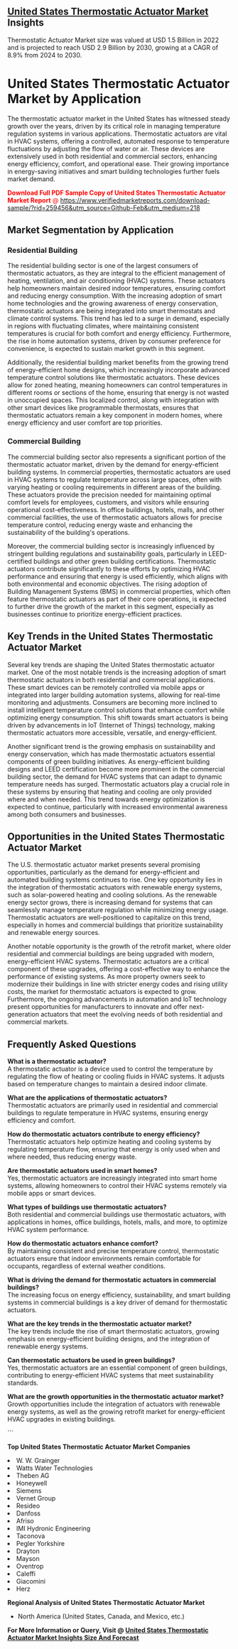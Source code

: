 <h2><a href="https://www.verifiedmarketreports.com/download-sample/?rid=259456&amp;utm_source=Github-Feb&amp;utm_medium=218" target="_blank">United States Thermostatic Actuator Market</a> Insights</h2><p>Thermostatic Actuator Market size was valued at USD 1.5 Billion in 2022 and is projected to reach USD 2.9 Billion by 2030, growing at a CAGR of 8.9% from 2024 to 2030.</p><p> <h1>United States Thermostatic Actuator Market by Application</h1> <p>The thermostatic actuator market in the United States has witnessed steady growth over the years, driven by its critical role in managing temperature regulation systems in various applications. Thermostatic actuators are vital in HVAC systems, offering a controlled, automated response to temperature fluctuations by adjusting the flow of water or air. These devices are extensively used in both residential and commercial sectors, enhancing energy efficiency, comfort, and operational ease. Their growing importance in energy-saving initiatives and smart building technologies further fuels market demand. <p><span class=""><span style="color: #ff0000;"><strong>Download Full PDF Sample Copy of United States Thermostatic Actuator Market Report</strong> @ </span><a href="https://www.verifiedmarketreports.com/download-sample/?rid=259456&amp;utm_source=Github-Feb&amp;utm_medium=218" target="_blank">https://www.verifiedmarketreports.com/download-sample/?rid=259456&amp;utm_source=Github-Feb&amp;utm_medium=218</a></span></p></p> <h2>Market Segmentation by Application</h2> <h3>Residential Building</h3> <p>The residential building sector is one of the largest consumers of thermostatic actuators, as they are integral to the efficient management of heating, ventilation, and air conditioning (HVAC) systems. These actuators help homeowners maintain desired indoor temperatures, ensuring comfort and reducing energy consumption. With the increasing adoption of smart home technologies and the growing awareness of energy conservation, thermostatic actuators are being integrated into smart thermostats and climate control systems. This trend has led to a surge in demand, especially in regions with fluctuating climates, where maintaining consistent temperatures is crucial for both comfort and energy efficiency. Furthermore, the rise in home automation systems, driven by consumer preference for convenience, is expected to sustain market growth in this segment.</p> <p>Additionally, the residential building market benefits from the growing trend of energy-efficient home designs, which increasingly incorporate advanced temperature control solutions like thermostatic actuators. These devices allow for zoned heating, meaning homeowners can control temperatures in different rooms or sections of the home, ensuring that energy is not wasted in unoccupied spaces. This localized control, along with integration with other smart devices like programmable thermostats, ensures that thermostatic actuators remain a key component in modern homes, where energy efficiency and user comfort are top priorities.</p> <h3>Commercial Building</h3> <p>The commercial building sector also represents a significant portion of the thermostatic actuator market, driven by the demand for energy-efficient building systems. In commercial properties, thermostatic actuators are used in HVAC systems to regulate temperature across large spaces, often with varying heating or cooling requirements in different areas of the building. These actuators provide the precision needed for maintaining optimal comfort levels for employees, customers, and visitors while ensuring operational cost-effectiveness. In office buildings, hotels, malls, and other commercial facilities, the use of thermostatic actuators allows for precise temperature control, reducing energy waste and enhancing the sustainability of the building's operations.</p> <p>Moreover, the commercial building sector is increasingly influenced by stringent building regulations and sustainability goals, particularly in LEED-certified buildings and other green building certifications. Thermostatic actuators contribute significantly to these efforts by optimizing HVAC performance and ensuring that energy is used efficiently, which aligns with both environmental and economic objectives. The rising adoption of Building Management Systems (BMS) in commercial properties, which often feature thermostatic actuators as part of their core operations, is expected to further drive the growth of the market in this segment, especially as businesses continue to prioritize energy-efficient practices.</p> <h2>Key Trends in the United States Thermostatic Actuator Market</h2> <p>Several key trends are shaping the United States thermostatic actuator market. One of the most notable trends is the increasing adoption of smart thermostatic actuators in both residential and commercial applications. These smart devices can be remotely controlled via mobile apps or integrated into larger building automation systems, allowing for real-time monitoring and adjustments. Consumers are becoming more inclined to install intelligent temperature control solutions that enhance comfort while optimizing energy consumption. This shift towards smart actuators is being driven by advancements in IoT (Internet of Things) technology, making thermostatic actuators more accessible, versatile, and energy-efficient.</p> <p>Another significant trend is the growing emphasis on sustainability and energy conservation, which has made thermostatic actuators essential components of green building initiatives. As energy-efficient building designs and LEED certification become more prominent in the commercial building sector, the demand for HVAC systems that can adapt to dynamic temperature needs has surged. Thermostatic actuators play a crucial role in these systems by ensuring that heating and cooling are only provided where and when needed. This trend towards energy optimization is expected to continue, particularly with increased environmental awareness among both consumers and businesses.</p> <h2>Opportunities in the United States Thermostatic Actuator Market</h2> <p>The U.S. thermostatic actuator market presents several promising opportunities, particularly as the demand for energy-efficient and automated building systems continues to rise. One key opportunity lies in the integration of thermostatic actuators with renewable energy systems, such as solar-powered heating and cooling solutions. As the renewable energy sector grows, there is increasing demand for systems that can seamlessly manage temperature regulation while minimizing energy usage. Thermostatic actuators are well-positioned to capitalize on this trend, especially in homes and commercial buildings that prioritize sustainability and renewable energy sources.</p> <p>Another notable opportunity is the growth of the retrofit market, where older residential and commercial buildings are being upgraded with modern, energy-efficient HVAC systems. Thermostatic actuators are a critical component of these upgrades, offering a cost-effective way to enhance the performance of existing systems. As more property owners seek to modernize their buildings in line with stricter energy codes and rising utility costs, the market for thermostatic actuators is expected to grow. Furthermore, the ongoing advancements in automation and IoT technology present opportunities for manufacturers to innovate and offer next-generation actuators that meet the evolving needs of both residential and commercial markets.</p> <h2>Frequently Asked Questions</h2> <p><strong>What is a thermostatic actuator?</strong><br> A thermostatic actuator is a device used to control the temperature by regulating the flow of heating or cooling fluids in HVAC systems. It adjusts based on temperature changes to maintain a desired indoor climate.</p> <p><strong>What are the applications of thermostatic actuators?</strong><br> Thermostatic actuators are primarily used in residential and commercial buildings to regulate temperature in HVAC systems, ensuring energy efficiency and comfort.</p> <p><strong>How do thermostatic actuators contribute to energy efficiency?</strong><br> Thermostatic actuators help optimize heating and cooling systems by regulating temperature flow, ensuring that energy is only used when and where needed, thus reducing energy waste.</p> <p><strong>Are thermostatic actuators used in smart homes?</strong><br> Yes, thermostatic actuators are increasingly integrated into smart home systems, allowing homeowners to control their HVAC systems remotely via mobile apps or smart devices.</p> <p><strong>What types of buildings use thermostatic actuators?</strong><br> Both residential and commercial buildings use thermostatic actuators, with applications in homes, office buildings, hotels, malls, and more, to optimize HVAC system performance.</p> <p><strong>How do thermostatic actuators enhance comfort?</strong><br> By maintaining consistent and precise temperature control, thermostatic actuators ensure that indoor environments remain comfortable for occupants, regardless of external weather conditions.</p> <p><strong>What is driving the demand for thermostatic actuators in commercial buildings?</strong><br> The increasing focus on energy efficiency, sustainability, and smart building systems in commercial buildings is a key driver of demand for thermostatic actuators.</p> <p><strong>What are the key trends in the thermostatic actuator market?</strong><br> The key trends include the rise of smart thermostatic actuators, growing emphasis on energy-efficient building designs, and the integration of renewable energy systems.</p> <p><strong>Can thermostatic actuators be used in green buildings?</strong><br> Yes, thermostatic actuators are an essential component of green buildings, contributing to energy-efficient HVAC systems that meet sustainability standards.</p> <p><strong>What are the growth opportunities in the thermostatic actuator market?</strong><br> Growth opportunities include the integration of actuators with renewable energy systems, as well as the growing retrofit market for energy-efficient HVAC upgrades in existing buildings.</p> ```</p><p><strong>Top United States Thermostatic Actuator Market Companies</strong></p><div data-test-id=""><p><li>W. W. Grainger</li><li> Watts Water Technologies</li><li> Theben AG</li><li> Honeywell</li><li> Siemens</li><li> Vernet Group</li><li> Resideo</li><li> Danfoss</li><li> Afriso</li><li> IMI Hydronic Engineering</li><li> Taconova</li><li> Pegler Yorkshire</li><li> Drayton</li><li> Mayson</li><li> Oventrop</li><li> Caleffi</li><li> Giacomini</li><li> Herz</li></p><div><strong>Regional Analysis of&nbsp;United States Thermostatic Actuator Market</strong></div><ul><li dir="ltr"><p dir="ltr">North America&nbsp;(United States, Canada, and Mexico, etc.)</p></li></ul><p><strong>For More Information or Query, Visit @&nbsp;</strong><strong><a href="https://www.verifiedmarketreports.com/product/thermostatic-actuator-market/?utm_source=Github-Feb&amp;utm_medium=218" target="_blank">United States Thermostatic Actuator Market Insights Size And Forecast</a></strong></p></div>
